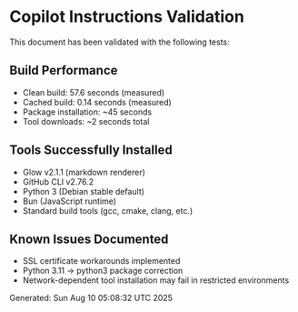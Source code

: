 # Copilot Instructions Validation

This document has been validated with the following tests:

## Build Performance
- Clean build: 57.6 seconds (measured)
- Cached build: 0.14 seconds (measured)
- Package installation: ~45 seconds
- Tool downloads: ~2 seconds total

## Tools Successfully Installed
- Glow v2.1.1 (markdown renderer)
- GitHub CLI v2.76.2 
- Python 3 (Debian stable default)
- Bun (JavaScript runtime)
- Standard build tools (gcc, cmake, clang, etc.)

## Known Issues Documented
- SSL certificate workarounds implemented
- Python 3.11 → python3 package correction
- Network-dependent tool installation may fail in restricted environments

Generated: Sun Aug 10 05:08:32 UTC 2025

